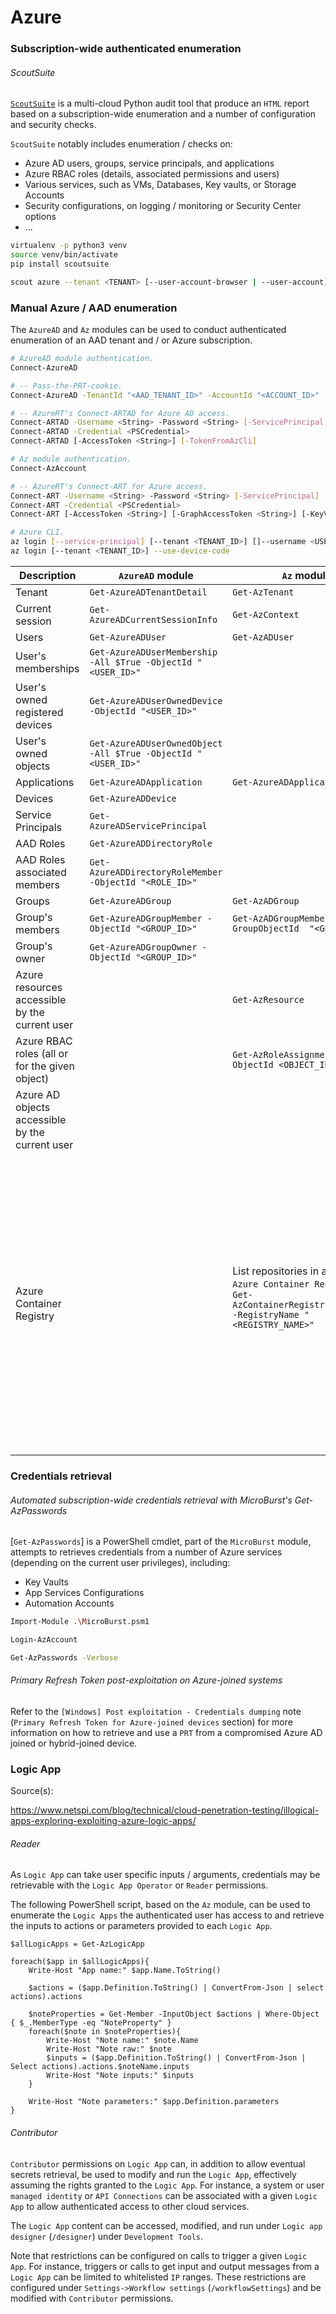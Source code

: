 # Azure

### Subscription-wide authenticated enumeration

###### ScoutSuite

[`ScoutSuite`](https://github.com/nccgroup/ScoutSuite) is a multi-cloud
Python audit tool that produce an `HTML` report based on a subscription-wide
enumeration and a number of configuration and security checks.

`ScoutSuite` notably includes enumeration / checks on:
  - Azure AD users, groups, service principals, and applications
  - Azure RBAC roles (details, associated permissions and users)
  - Various services, such as VMs, Databases, Key vaults, or Storage Accounts
  - Security configurations, on logging / monitoring or Security Center options
  - ...

```bash
virtualenv -p python3 venv
source venv/bin/activate
pip install scoutsuite

scout azure --tenant <TENANT> [--user-account-browser | --user-account]
```

### Manual Azure / AAD enumeration

The `AzureAD` and `Az` modules can be used to conduct authenticated enumeration
of an AAD tenant and / or Azure subscription.

```bash
# AzureAD module authentication.
Connect-AzureAD

# -- Pass-the-PRT-cookie.
Connect-AzureAD -TenantId "<AAD_TENANT_ID>" -AccountId "<ACCOUNT_ID>" -AadAccessToken "<ACCESS_TOKEN>"

# -- AzureRT's Connect-ARTAD for Azure AD access.
Connect-ARTAD -Username <String> -Password <String> [-ServicePrincipal] [-TenantId <String>]
Connect-ARTAD -Credential <PSCredential>
Connect-ARTAD [-AccessToken <String>] [-TokenFromAzCli]

# Az module authentication.
Connect-AzAccount

# -- AzureRT's Connect-ART for Azure access.
Connect-ART -Username <String> -Password <String> [-ServicePrincipal] [-TenantId <String>]
Connect-ART -Credential <PSCredential>
Connect-ART [-AccessToken <String>] [-GraphAccessToken <String>] [-KeyVaultAccessToken <String>] [-SubscriptionId <String>] [-TokenFromAzCli]

# Azure CLI.
az login [--service-principal] [--tenant <TENANT_ID>] []--username <USERNAME> --password <PASSWORD>
az login [--tenant <TENANT_ID>] --use-device-code
```

| Description | `AzureAD` module | `Az` module | `AzureRT` module |
|-------------|------------------|-------------|------------------|
| Tenant | `Get-AzureADTenantDetail` | `Get-AzTenant` |
| Current session | `Get-AzureADCurrentSessionInfo` | `Get-AzContext` | `Get-ARTWhoami` |
| Users | `Get-AzureADUser` | `Get-AzADUser` |
| User's memberships | `Get-AzureADUserMembership -All $True -ObjectId "<USER_ID>"` |
| User's owned registered devices | `Get-AzureADUserOwnedDevice -ObjectId "<USER_ID>"` |
| User's owned objects | `Get-AzureADUserOwnedObject -All $True -ObjectId "<USER_ID>"` |
| Applications | `Get-AzureADApplication` | `Get-AzureADApplication` | |
| Devices | `Get-AzureADDevice` |
| Service Principals | `Get-AzureADServicePrincipal` |
| AAD Roles | `Get-AzureADDirectoryRole` |
| AAD Roles associated members | `Get-AzureADDirectoryRoleMember -ObjectId "<ROLE_ID>"` |
| Groups | `Get-AzureADGroup` | `Get-AzADGroup` |
| Group's members | `Get-AzureADGroupMember -ObjectId "<GROUP_ID>"` | `Get-AzADGroupMember -GroupObjectId  "<GROUP_ID>"` |
| Group's owner | `Get-AzureADGroupOwner -ObjectId "<GROUP_ID>"`
| Azure resources accessible by the current user | | `Get-AzResource` | `Get-ARTAccess` |
| Azure RBAC roles (all or for the given object) | | `Get-AzRoleAssignment [-ObjectId <OBJECT_ID>]` |
| Azure AD objects accessible by the current user | | | `Get-ARTADAccess` |
| Azure Container Registry | | List repositories in a given `Azure Container Registry`: <br> `Get-AzContainerRegistryRepository -RegistryName "<REGISTRY_NAME>"` <br><br>  | List repositories in a given `Azure Container Registry`: <br> `az acr repository list --name "<REGISTRY_NAME>" --output table` <br><br> Get the attributes of a repository or image: <br> `az acr repository show --name "<REGISTRY_NAME>" [--image "<IMAGE_NAME>" \| --repository "<REPOSITORY_NAME>"` <br><br> Get the credentials for a given `Azure Container Registry`: `az acr credential show --name "<REPOSITORY_NAME>"` |

### Credentials retrieval

###### Automated subscription-wide credentials retrieval with MicroBurst's Get-AzPasswords

[`Get-AzPasswords`] is a PowerShell cmdlet, part of the `MicroBurst` module,
attempts to retrieves credentials from a number of Azure services (depending on
the current user privileges), including:
  - Key Vaults
  - App Services Configurations
  - Automation Accounts

```bash
Import-Module .\MicroBurst.psm1

Login-AzAccount

Get-AzPasswords -Verbose
```

###### Primary Refresh Token post-exploitation on Azure-joined systems

Refer to the `[Windows] Post exploitation - Credentials dumping` note
(`Primary Refresh Token for Azure-joined devices` section) for more information
on how to retrieve and use a `PRT` from a compromised Azure AD joined or
hybrid-joined device.

### Logic App

Source(s):

https://www.netspi.com/blog/technical/cloud-penetration-testing/illogical-apps-exploring-exploiting-azure-logic-apps/

###### Reader

As `Logic App` can take user specific inputs / arguments, credentials may be
retrievable with the `Logic App Operator` or `Reader` permissions.

The following PowerShell script, based on the `Az` module, can be used to
enumerate the `Logic Apps` the authenticated user has access to and retrieve
the inputs to actions or parameters provided to each `Logic App`.

```
$allLogicApps = Get-AzLogicApp

foreach($app in $allLogicApps){
    Write-Host "App name:" $app.Name.ToString()

    $actions = ($app.Definition.ToString() | ConvertFrom-Json | select actions).actions

    $noteProperties = Get-Member -InputObject $actions | Where-Object { $_.MemberType -eq "NoteProperty" }
    foreach($note in $noteProperties){
        Write-Host "Note name:" $note.Name
        Write-Host "Note raw:" $note
        $inputs = ($app.Definition.ToString() | ConvertFrom-Json | Select actions).actions.$noteName.inputs
        Write-Host "Note inputs:" $inputs
    }

    Write-Host "Note parameters:" $app.Definition.parameters
}
```

###### Contributor

`Contributor` permissions on `Logic App` can, in addition to allow eventual
secrets retrieval, be used to modify and run the `Logic App`, effectively
assuming the rights granted to the `Logic App`. For instance, a
system or user `managed identity` or `API Connections` can be associated with a
given `Logic App` to allow authenticated access to other cloud services.

The `Logic App` content can be accessed, modified, and run under
`Logic app designer` (`/designer`) under `Development Tools`.

Note that restrictions can be configured on calls to trigger a given
`Logic App`. For instance, triggers or calls to get input and output messages
from a `Logic App` can be limited to whitelisted `IP` ranges. These
restrictions are configured under `Settings->Workflow settings`
(`/workflowSettings`) and be modified with `Contributor` permissions.
